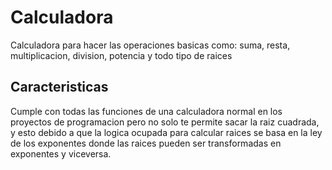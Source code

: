 # Calculadora
Calculadora para hacer las operaciones basicas como: 
suma, resta, multiplicacion, division, potencia y todo tipo de raices 
## Caracteristicas
Cumple con todas las funciones de una calculadora normal en los proyectos
de programacion pero no solo te permite sacar la raiz cuadrada, y esto debido
a que la logica ocupada para calcular raices se basa en la ley de los exponentes
donde las raices pueden ser transformadas en exponentes y viceversa.